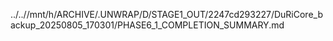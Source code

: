 ../..//mnt/h/ARCHIVE/.UNWRAP/D/STAGE1_OUT/2247cd293227/DuRiCore_backup_20250805_170301/PHASE6_1_COMPLETION_SUMMARY.md